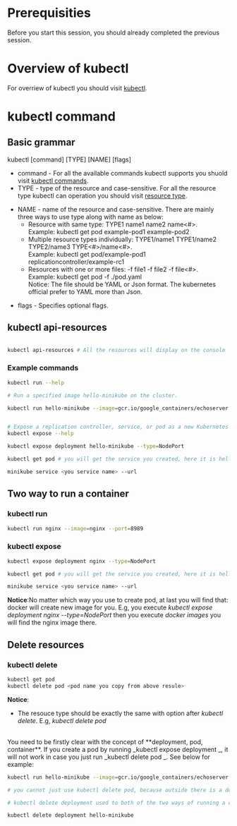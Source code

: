 # Prerequisities
Before you start this session, you should already completed the previous session.

# Overview of kubectl
For overriew of kubectl you should visit [kubectl](https://kubernetes.io/docs/reference/kubectl/overview/).

# kubectl command

## Basic grammar

kubectl [command] [TYPE] [NAME] [flags]

* command - For all the available commands kubectl supports you shuold visit [kubectl commands](https://kubernetes.io/docs/reference/generated/kubectl/kubectl-commands).
* TYPE - type of the resource and case-sensitive. For all the resource type kubectl can operation you should visit [resource type](https://kubernetes.io/docs/reference/kubectl/overview/#resource-types).
 - NAME - name of the resource and case-sensitive. There are mainly three ways to use type along with name as below:<br>
    - Resource with same type: TYPE1 name1 name2 name<#>. 
    <br>Example: kubectl get pod example-pod1 example-pod2
    - Multiple resource types individually: TYPE1/name1 TYPE1/name2 TYPE2/name3 TYPE<#>/name<#>. 
    <br>Example: kubectl get pod/example-pod1 replicationcontroller/example-rc1
    - Resources with one or more files: -f file1 -f file2 -f file<#>. 
    <br>Example: kubectl get pod -f ./pod.yaml
    <br>Notice: The file should be YAML or Json format. The kubernetes official prefer to YAML more than Json.


* flags - Specifies optional flags.


## kubectl api-resources

```sh

kubectl api-resources # All the resources will display on the console

```

### Example commands

```sh
kubectl run --help

# Run a specified image hello-minikube on the cluster.

kubectl run hello-minikube --image=gcr.io/google_containers/echoserver:1.4 --port=8080


# Expose a replication controller, service, or pod as a new Kubernetes service.
kubectl expose --help

kubectl expose deployment hello-minikube --type=NodePort

kubectl get pod # you will get the service you created, here it is hello-minikube

minikube service <you service name> --url
```

## Two way to run a container

### kubectl run
```sh
kubectl run nginx --image=nginx --port=8989

```
### kubectl expose
```sh
kubectl expose deployment nginx --type=NodePort

kubectl get pod # you will get the service you created, here it is hello-minikube

minikube service <you service name> --url

```

**Notice**:No matter which way you use to create pod, at last you will find that: docker will create new image for you. E.g, you execute _kubectl expose deployment nginx --type=NodePort_ then you execute _docker images_ you will find the nginx image there.


## Delete resources
### kubectl delete <resource type>

```sh
kubectl get pod
kubectl delete pod <pod name you copy from above resule>
```

**Notice**: <br> 
* The resouce type should be exactly the same with option after _kubectl delete_. E.g, _kubectl delete pod <pod name but not service name>_ 
<br>
You need to be firstly clear with the concept of **deployment, pod, container**. If you create a pod by running _kubectl expose deployment <deployment name>_, it will not work in case you just run _kubectl delete pod <pod name>_. See below for example:
<br>

```sh
kubectl run hello-minikube --image=gcr.io/google_containers/echoserver:1.4 --port=8080

# you cannot just use kubectl delete pod, because outside there is a deployment there, even you delete the pod it will continue to create new pod

# kubectl delete deployment used to both of the two ways of running a container: kubectl run & kubectl expose

kubectl delete deployment hello-minikube

```
